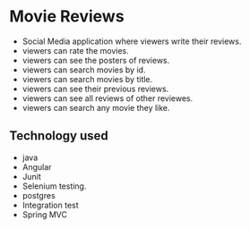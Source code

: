 # Movie Reviews
- Social Media application where viewers write their reviews.
- viewers can rate the movies.
- viewers can see the posters of reviews.
- viewers can search movies by id.
- viewers can search movies by title.
- viewers can see their previous reviews.
- viewers can see all reviews of other reviewes.
- viewers can search any movie they like.

## Technology used
- java
- Angular
- Junit
- Selenium testing.
- postgres
- Integration test
- Spring MVC
